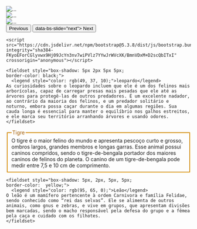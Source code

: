 <!doctype html>
<html lang="pt">
  <head>
    <meta charset="utf-8">
    <meta name="viewport" content="width=device-width, initial-scale=1">
    <title>Bootstrap demo</title>
    <link href="https://cdn.jsdelivr.net/npm/bootstrap@5.3.8/dist/css/bootstrap.min.css" rel="stylesheet" integrity="sha384-sRIl4kxILFvY47J16cr9ZwB07vP4J8+LH7qKQnuqkuIAvNWLzeN8tE5YBujZqJLB" crossorigin="anonymous">
    <div id="carouselExample" class="carousel slide">
  <div class="carousel-inner">
    <div class="carousel-item active">
      <img src="imgs/leopardo.jpg" class="d-block w-100" alt="...">
    </div>
    <div class="carousel-item">
      <img src="imgs/leão.jpg" class="d-block w-100" alt="...">
    </div>
    <div class="carousel-item">
      <img src="imgs/tigre.jpg" class="d-block w-100" alt="...">
    </div>
  </div>
  <button class="carousel-control-prev" type="button" data-bs-target="#carouselExample" 
  data-bs-slide="prev">
    <span class="carousel-control-prev-icon" aria-hidden="true"></span>
    <span class="visually-hidden">Previous</span>
  </button>
  <button class="carousel-control-next" type="button" data-bs-target="#carouselExample" 
  
  data-bs-slide="next">
    <span class="carousel-control-next-icon" aria-hidden="true"></span>
    <span class="visually-hidden">Next</span>
  </button>
</div>

</head>

<body>

  

    <script src="https://cdn.jsdelivr.net/npm/bootstrap@5.3.8/dist/js/bootstrap.bundle.min.js" integrity="sha384-FKyoEForCGlyvwx9Hj09JcYn3nv7wiPVlz7YYwJrWVcXK/BmnVDxM+D2scQbITxI" crossorigin="anonymous"></script>

    <fieldset style="box-shadow: 5px 2px 5px 5px;
    border-color: black;">
      <legend style="color: rgb(49, 37, 10);">leopardo</legend>
    As curiosidades sobre o leopardo incluem que ele é um dos felinos mais arborícolas, capaz de carregar presas mais pesadas que ele até as árvores para protegê-las de outros predadores. É um excelente nadador, ao contrário da maioria dos felinos, e um predador solitário e noturno, embora possa caçar durante o dia em algumas regiões. Sua cauda longa é essencial para manter o equilíbrio nos galhos estreitos, e ele marca seu território arranhando árvores e usando odores. 
    </fieldset>

   <fieldset style="box-shadow: 5px, 2px, 5px, 5px;
    border-color:  orange;">
      <legend style="color: rgb(163, 92, 0);">Tigre</legend>
      O tigre é o maior felino do mundo e apresenta pescoço curto e grosso, ombros largos, grandes membros e longas garras. Esse animal possui caninos compridos, sendo o tigre-de-bengala portador dos maiores caninos de felinos do planeta. O canino de um tigre-de-bengala pode medir entre 7,5 e 10 cm de comprimento.
    </fieldset>

    <fieldset style="box-shadow: 5px, 2px, 5px, 5px;
    border-color:  yellow;">
      <legend style="color: rgb(95, 65, 0);">Leão</legend>
    O leão é um mamífero pertencente à ordem Carnivora e família Felidae, sendo conhecido como “rei das selvas”. Ele se alimenta de outros animais, como gnus e zebras, e vive em grupos, que apresentam divisões bem marcadas, sendo o macho responsável pela defesa do grupo e a fêmea pela caça e cuidado com os filhotes.
    </fieldset>

  </body>
</html>
